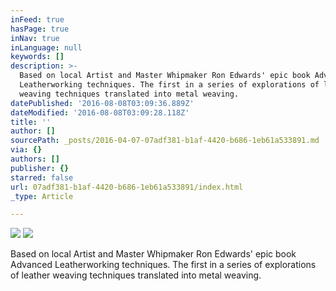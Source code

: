```yaml
---
inFeed: true
hasPage: true
inNav: true
inLanguage: null
keywords: []
description: >-
  Based on local Artist and Master Whipmaker Ron Edwards' epic book Advanced
  Leatherworking techniques. The first in a series of explorations of leather
  weaving techniques translated into metal weaving.
datePublished: '2016-08-08T03:09:36.889Z'
dateModified: '2016-08-08T03:09:28.118Z'
title: ''
author: []
sourcePath: _posts/2016-04-07-07adf381-b1af-4420-b686-1eb61a533891.md
via: {}
authors: []
publisher: {}
starred: false
url: 07adf381-b1af-4420-b686-1eb61a533891/index.html
_type: Article

---
```

![](https://the-grid-user-content.s3-us-west-2.amazonaws.com/9345c5e5-5612-4b52-a983-c1c0d88dd9e3.jpg)
![](https://the-grid-user-content.s3-us-west-2.amazonaws.com/a3e9e438-16a7-46f4-a182-1fb262cea17e.jpg)

Based on local Artist and Master Whipmaker Ron Edwards' epic book Advanced Leatherworking techniques. The first in a series of explorations of leather weaving techniques translated into metal weaving.
